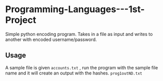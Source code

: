 # Programming-Languages---1st-Project

Simple python encoding program. Takes in a file as input and writes to another with encoded username/password. 


## Usage
A sample file is given ```accounts.txt``` , run the program with the sample file name and it will create an output with the hashes. ```prog1outND.txt```


